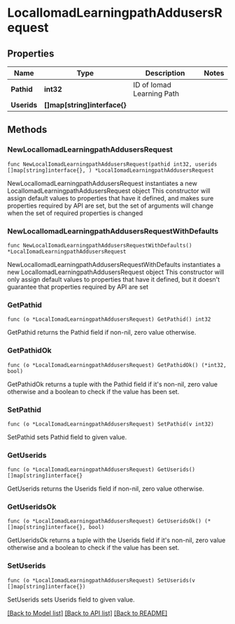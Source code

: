 # LocalIomadLearningpathAddusersRequest

## Properties

Name | Type | Description | Notes
------------ | ------------- | ------------- | -------------
**Pathid** | **int32** | ID of Iomad Learning Path | 
**Userids** | **[]map[string]interface{}** |  | 

## Methods

### NewLocalIomadLearningpathAddusersRequest

`func NewLocalIomadLearningpathAddusersRequest(pathid int32, userids []map[string]interface{}, ) *LocalIomadLearningpathAddusersRequest`

NewLocalIomadLearningpathAddusersRequest instantiates a new LocalIomadLearningpathAddusersRequest object
This constructor will assign default values to properties that have it defined,
and makes sure properties required by API are set, but the set of arguments
will change when the set of required properties is changed

### NewLocalIomadLearningpathAddusersRequestWithDefaults

`func NewLocalIomadLearningpathAddusersRequestWithDefaults() *LocalIomadLearningpathAddusersRequest`

NewLocalIomadLearningpathAddusersRequestWithDefaults instantiates a new LocalIomadLearningpathAddusersRequest object
This constructor will only assign default values to properties that have it defined,
but it doesn't guarantee that properties required by API are set

### GetPathid

`func (o *LocalIomadLearningpathAddusersRequest) GetPathid() int32`

GetPathid returns the Pathid field if non-nil, zero value otherwise.

### GetPathidOk

`func (o *LocalIomadLearningpathAddusersRequest) GetPathidOk() (*int32, bool)`

GetPathidOk returns a tuple with the Pathid field if it's non-nil, zero value otherwise
and a boolean to check if the value has been set.

### SetPathid

`func (o *LocalIomadLearningpathAddusersRequest) SetPathid(v int32)`

SetPathid sets Pathid field to given value.


### GetUserids

`func (o *LocalIomadLearningpathAddusersRequest) GetUserids() []map[string]interface{}`

GetUserids returns the Userids field if non-nil, zero value otherwise.

### GetUseridsOk

`func (o *LocalIomadLearningpathAddusersRequest) GetUseridsOk() (*[]map[string]interface{}, bool)`

GetUseridsOk returns a tuple with the Userids field if it's non-nil, zero value otherwise
and a boolean to check if the value has been set.

### SetUserids

`func (o *LocalIomadLearningpathAddusersRequest) SetUserids(v []map[string]interface{})`

SetUserids sets Userids field to given value.



[[Back to Model list]](../README.md#documentation-for-models) [[Back to API list]](../README.md#documentation-for-api-endpoints) [[Back to README]](../README.md)


